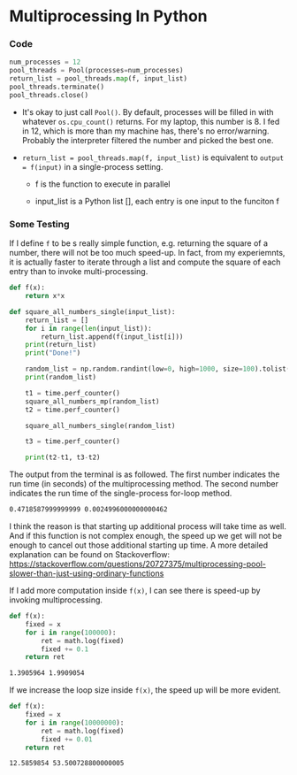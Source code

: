 # Multiprocessing In Python

### Code

```python
num_processes = 12
pool_threads = Pool(processes=num_processes)
return_list = pool_threads.map(f, input_list)
pool_threads.terminate()
pool_threads.close()
```

- It's okay to just call ```Pool()```. By default, processes will be filled in with whatever ```os.cpu_count()``` returns. For my laptop, this number is 8. I fed in 12, which is more than my machine has, there's no error/warning. Probably the interpreter filtered the number and picked the best one.

- ```return_list = pool_threads.map(f, input_list)``` is equivalent to ```output = f(input)``` in a single-process setting.

  - f is the function to execute in parallel

  - input_list is a Python list [], each entry is one input to the funciton f

### Some Testing

If I define ```f``` to be s really simple function, e.g. returning the square of a number, there will not be too much speed-up. In fact, from my experiemnts, it is actually faster to iterate through a list and compute the square of each entry than to invoke multi-processing.

```python
def f(x):
    return x*x

def square_all_numbers_single(input_list):
    return_list = []
    for i in range(len(input_list)):
        return_list.append(f(input_list[i]))
    print(return_list)
    print("Done!")

    random_list = np.random.randint(low=0, high=1000, size=100).tolist()
    print(random_list)

    t1 = time.perf_counter()
    square_all_numbers_mp(random_list)
    t2 = time.perf_counter()

    square_all_numbers_single(random_list)

    t3 = time.perf_counter()

    print(t2-t1, t3-t2)
```

The output from the terminal is as followed. The first number indicates the run time (in seconds) of the multiprocessing method. The second number indicates the run time of the single-process for-loop method.

```bash
0.4718587999999999 0.0024996000000000462
```

I think the reason is that starting up additional process will take time as well. And if this function is not complex enough, the speed up we get will not be enough to cancel out those additional starting up time. A more detailed explanation can be found on Stackoverflow: https://stackoverflow.com/questions/20727375/multiprocessing-pool-slower-than-just-using-ordinary-functions

If I add more computation inside ```f(x)```, I can see there is speed-up by invoking multiprocessing.

```python
def f(x):
    fixed = x
    for i in range(100000):
        ret = math.log(fixed)
        fixed += 0.1
    return ret
```

```bash
1.3905964 1.9909054
```

If we increase the loop size inside ```f(x)```, the speed up will be more evident.

```python
def f(x):
    fixed = x
    for i in range(10000000):
        ret = math.log(fixed)
        fixed += 0.01
    return ret
```

```bash
12.5859854 53.500728800000005
```